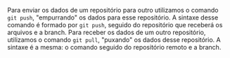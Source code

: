 Para enviar os dados de um repositório para outro utilizamos o comando `git push`, "empurrando" os dados para esse repositório. A sintaxe desse comando é formado por `git push`, seguido do repositório que receberá os arquivos e a branch.
Para receber os dados de um outro repositório, utilizamos o comando `git pull`, "puxando" os dados desse repositório. A sintaxe é a mesma: o comando seguido do repositório remoto e a branch.